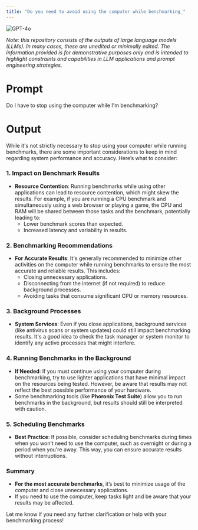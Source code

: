 ```yaml
---
title: "Do you need to avoid using the computer while benchmarking_"
---
```

![GPT-4o](https://img.shields.io/badge/GPT--4o-3333FF?style=for-the-badge&logo=openai&logoColor=white)



*Note: this repository consists of the outputs of large language models (LLMs). In many cases, these are unedited or minimally edited. The information provided is for demonstrative purposes only and is intended to highlight constraints and capabilities in LLM applications and prompt engineering strategies.*


# Prompt

Do I have to stop using the computer while I'm benchmarking?

# Output

While it's not strictly necessary to stop using your computer while running benchmarks, there are some important considerations to keep in mind regarding system performance and accuracy. Here’s what to consider:

### **1. Impact on Benchmark Results**
- **Resource Contention**: Running benchmarks while using other applications can lead to resource contention, which might skew the results. For example, if you are running a CPU benchmark and simultaneously using a web browser or playing a game, the CPU and RAM will be shared between those tasks and the benchmark, potentially leading to:
  - Lower benchmark scores than expected.
  - Increased latency and variability in results.

### **2. Benchmarking Recommendations**
- **For Accurate Results**: It's generally recommended to minimize other activities on the computer while running benchmarks to ensure the most accurate and reliable results. This includes:
  - Closing unnecessary applications.
  - Disconnecting from the internet (if not required) to reduce background processes.
  - Avoiding tasks that consume significant CPU or memory resources.

### **3. Background Processes**
- **System Services**: Even if you close applications, background services (like antivirus scans or system updates) could still impact benchmarking results. It's a good idea to check the task manager or system monitor to identify any active processes that might interfere.

### **4. Running Benchmarks in the Background**
- **If Needed**: If you must continue using your computer during benchmarking, try to use lighter applications that have minimal impact on the resources being tested. However, be aware that results may not reflect the best possible performance of your hardware.
- Some benchmarking tools (like **Phoronix Test Suite**) allow you to run benchmarks in the background, but results should still be interpreted with caution.

### **5. Scheduling Benchmarks**
- **Best Practice**: If possible, consider scheduling benchmarks during times when you won’t need to use the computer, such as overnight or during a period when you're away. This way, you can ensure accurate results without interruptions.

### **Summary**
- **For the most accurate benchmarks**, it’s best to minimize usage of the computer and close unnecessary applications.
- If you need to use the computer, keep tasks light and be aware that your results may be affected.

Let me know if you need any further clarification or help with your benchmarking process!